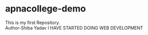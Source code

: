# apnacollege-demo
This is my first Repository.
<br>
Author-Shiba Yadav
I HAVE STARTED DOING WEB DEVELOPMENT
